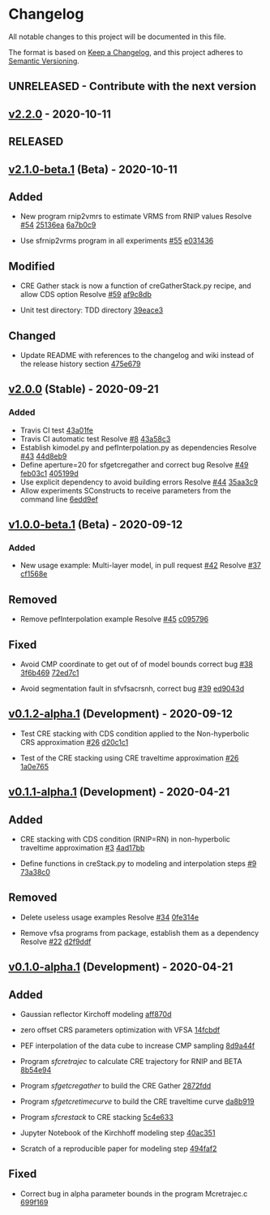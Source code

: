 # Changelog

All notable changes to this project will be documented in this file.

The format is based on [Keep a Changelog](https://keepachangelog.com/en/1.0.0/),
and this project adheres to [Semantic Versioning](https://semver.org/spec/v2.0.0.html).

## UNRELEASED - Contribute with the next version

## [v2.2.0](https://github.com/Dirack/creGatherStack/compare/v2.1.0-beta.1...develop/2.2) - 2020-10-11

## RELEASED

## [v2.1.0-beta.1](https://github.com/Dirack/creGatherStack/releases/tag/v2.1.0-beta.1) (Beta) - 2020-10-11

## Added

- New program rnip2vmrs to estimate VRMS from RNIP values Resolve [#54](https://github.com/Dirack/creGatherStack/issues/54) [25136ea](https://github.com/Dirack/creGatherStack/commit/25136ea) [6a7b0c9](https://github.com/Dirack/creGatherStack/commit/6a7b0c9)

- Use sfrnip2vrms program in all experiments [#55](https://github.com/Dirack/creGatherStack/issues/55) [e031436](https://github.com/Dirack/creGatherStack/commit/e031436)

## Modified

- CRE Gather stack is now a function of creGatherStack.py recipe, and allow CDS option Resolve [#59](https://github.com/Dirack/creGatherStack/issues/59) [af9c8db](https://github.com/Dirack/creGatherStack/commit/af9c8db)

- Unit test directory: TDD directory [39eace3](https://github.com/Dirack/creGatherStack/commit/39eace3)

## Changed

- Update README with references to the changelog and wiki instead of the release history section [475e679](https://github.com/Dirack/creGatherStack/commit/475e679)

## [v2.0.0](https://github.com/Dirack/creGatherStack/releases/tag/v2.0) (Stable) - 2020-09-21

### Added

- Travis CI test  [43a01fe](https://github.com/Dirack/creGatherStack/commit/43a01fe)
- Travis CI automatic test Resolve [#8](https://github.com/Dirack/creGatherStack/issues/8) [43a58c3](https://github.com/Dirack/vfsa/commit/43a58c3)
- Establish kimodel.py and pefInterpolation.py as dependencies Resolve [#43](https://github.com/Dirack/creGatherStack/issues/43) [44d8eb9](https://github.com/Dirack/vfsa/commit/44d8eb9)
- Define aperture=20 for sfgetcregather and correct bug Resolve [#49](https://github.com/Dirack/creGatherStack/issues/49) [feb03c1](https://github.com/Dirack/vfsa/commit/feb03c1) [405199d](https://github.com/Dirack/vfsa/commit/405199d)
- Use explicit dependency to avoid building errors Resolve [#44](https://github.com/Dirack/creGatherStack/issues/44) [35aa3c9](https://github.com/Dirack/vfsa/commit/35aa3c9)
- Allow experiments SConstructs to receive parameters from the command line [6edd9ef](https://github.com/Dirack/creGatherStack/commit/6edd9ef)

## [v1.0.0-beta.1](https://github.com/Dirack/creGatherStack/releases/tag/v1.0-beta.1) (Beta) - 2020-09-12

### Added

- New usage example: Multi-layer model, in pull request [#42](https://github.com/Dirack/creGatherStack/issues/42) Resolve [#37](https://github.com/Dirack/vfsa/issues/37) [cf1568e](https://github.com/Dirack/vfsa/commit/cf1568e)

## Removed

- Remove pefInterpolation example Resolve [#45](https://github.com/Dirack/creGatherStack/issues/45) [c095796](https://github.com/Dirack/vfsa/commit/c095796)

## Fixed

- Avoid CMP coordinate to get out of of model bounds correct bug [#38](https://github.com/Dirack/creGatherStack/issues/38) [3f6b469](https://github.com/Dirack/vfsa/commit/3f6b469) [72ed7c1](72ed7c1)

- Avoid segmentation fault in sfvfsacrsnh, correct bug [#39](https://github.com/Dirack/creGatherStack/issues/39) [ed9043d](https://github.com/Dirack/vfsa/commit/ed9043d)

## [v0.1.2-alpha.1](https://github.com/Dirack/creGatherStack/releases/tag/v0.1.2-alpha.1) (Development) - 2020-09-12

- Test CRE stacking with CDS condition applied to the Non-hyperbolic CRS approximation [#26](https://github.com/Dirack/creGatherStack/issues/26) [d20c1c1](https://github.com/Dirack/vfsa/commit/d20c1c1)

- Test of the CRE stacking using CRE traveltime approximation [#26](https://github.com/Dirack/creGatherStack/issues/26) [1a0e765](https://github.com/Dirack/vfsa/commit/1a0e765)

## [v0.1.1-alpha.1](https://github.com/Dirack/creGatherStack/releases/tag/v0.1.1-alpha.1) (Development) - 2020-04-21

## Added

- CRE stacking with CDS condition (RNIP=RN) in non-hyperbolic traveltime approximation [#3](https://github.com/Dirack/creGatherStack/issues/3) [4ad17bb](https://github.com/Dirack/vfsa/commit/4ad17bb)

- Define functions in creStack.py to modeling and interpolation steps [#9](https://github.com/Dirack/creGatherStack/issues/9) [73a38c0](https://github.com/Dirack/vfsa/commit/73a38c0)

## Removed

- Delete useless usage examples Resolve [#34](https://github.com/Dirack/creGatherStack/issues/34) [0fe314e](https://github.com/Dirack/vfsa/commit/0fe314e)

- Remove vfsa programs from package, establish them as a dependency Resolve [#22](https://github.com/Dirack/creGatherStack/issues/22) [d2f9ddf](https://github.com/Dirack/vfsa/commit/d2f9ddf)

## [v0.1.0-alpha.1](https://github.com/Dirack/creGatherStack/releases/tag/v0.1.0-alpha.1) (Development) - 2020-04-21

## Added

- Gaussian reflector Kirchoff modeling [aff870d](https://github.com/Dirack/creGatherStack/commit/aff870d)

- zero offset CRS parameters optimization with VFSA [14fcbdf](https://github.com/Dirack/creGatherStack/commit/14fcbdf)

- PEF interpolation of the data cube to increase CMP sampling [8d9a44f](https://github.com/Dirack/creGatherStack/commit/8d9a44f)

- Program _sfcretrajec_ to calculate CRE trajectory for RNIP and BETA [8b54e94](https://github.com/Dirack/creGatherStack/commit/8b54e94)

- Program _sfgetcregather_ to build the CRE Gather [2872fdd](https://github.com/Dirack/creGatherStack/commit/2872fdd)

- Program _sfgetcretimecurve_ to build the CRE traveltime curve [da8b919](https://github.com/Dirack/creGatherStack/commit/da8b919)

- Program _sfcrestack_ to CRE stacking [5c4e633](https://github.com/Dirack/creGatherStack/commit/5c4e633)

- Jupyter Notebook of the Kirchhoff modeling step [40ac351](https://github.com/Dirack/creGatherStack/commit/40ac351)

- Scratch of a reproducible paper for modeling step [494faf2](https://github.com/Dirack/creGatherStack/commit/494faf2)

## Fixed

- Correct bug in alpha parameter bounds in the program Mcretrajec.c [699f169](https://github.com/Dirack/creGatherStack/commit/699f169)

